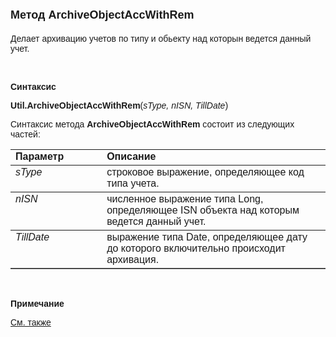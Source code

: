 ﻿<html>
<head>
<title>Метод ArchiveObjectAccWithRem</title>
</head>

<body>

<h1><font face="Arial" size="4">Метод ArchiveObjectAccWithRem</font></h1>

<p><font face="Arial">Делает архивацию учетов по типу и обьекту над 
которын ведется данный учет.</font></p>

<p class="label">&nbsp;</p>

<p class="label"><font face="Arial"><b>Синтаксис</b></font></p>

<p><font face="Arial"><b>U</b><strong>til.ArchiveObjectAccWithRem</strong>(<em>sType, 
nISN, TillDate</em>)</font></p>

<p><font face="Arial">Синтаксис метода<strong> ArchiveObjectAccWithRem</strong>
состоит из следующих частей:</font></p>

<table border="1" cellPadding="5" cols="2" frame="below" rules="rows">
<TBODY>
  <tr vAlign="top">
    <td class="label" width="29%"><font face="Arial"><b>Параметр</b></font></td>
    <td class="label" width="71%"><font face="Arial"><strong>Описание</strong></font></td>
  </tr>
  <tr vAlign="top">
    <td width="29%"><em><font face="Arial">sType</font></em></td>
    <td width="71%"><font face="Arial">строковое выражение, 
	определяющее код типа учета.</font></td>
  </tr>
  <tr vAlign="top">
    <td width="29%"><font face="Arial"><em>nISN</em></font></td>
    <td width="71%"><font face="Arial">численное выражение типа Long, 
	определяющее ISN объекта над которым ведется данный учет.</font></td>
  </tr>
  <tr vAlign="top">
    <td width="29%"><font face="Arial"><em>TillDate</em></font></td>
    <td width="71%"><font face="Arial">выражение типа Date, 
	определяющее дату до которого включительно происходит архивация.</font></td>
  </tr>
</TBODY>
</table>

<p class="label">&nbsp;</p>

<p class="label"><font face="Arial"><b>Примечание</b></font></p>

<p class="label"><font face="Arial"><a href="../../../functions.html">
См. также</a></font></p>

</body>
</html>
